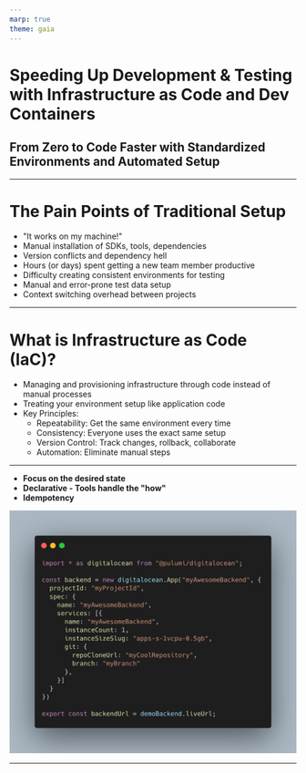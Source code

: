 ```yaml
---
marp: true
theme: gaia
---
```


<style scoped>
  section {
    display: flex;
    flex-direction: column;
    justify-content: center;
  }
</style>

# Speeding Up Development & Testing with Infrastructure as Code and Dev Containers 
## From Zero to Code Faster with Standardized Environments and Automated Setup

---

# The Pain Points of Traditional Setup

- "It works on my machine!"
- Manual installation of SDKs, tools, dependencies
- Version conflicts and dependency hell
- Hours (or days) spent getting a new team member productive
- Difficulty creating consistent environments for testing
- Manual and error-prone test data setup
- Context switching overhead between projects

---

# What is Infrastructure as Code (IaC)?

- Managing and provisioning infrastructure through code instead of manual processes
- Treating your environment setup like application code
- Key Principles:
  - Repeatability: Get the same environment every time
  - Consistency: Everyone uses the exact same setup
  - Version Control: Track changes, rollback, collaborate
  - Automation: Eliminate manual steps

---

<style scoped>
  section {
    display: flex;
    flex-direction: column;
    justify-content: center;
  }
</style>
- **Focus on the desired state**
- **Declarative - Tools handle the "how"**
- **Idempotency**

![bg right:60%](./img/iac.png)

---